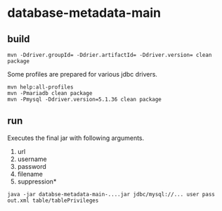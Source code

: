 # database-metadata-main
## build
````
mvn -Ddriver.groupId= -Ddrier.artifactId= -Ddriver.version= clean package
````
Some profiles are prepared for various jdbc drivers.
````
mvn help:all-profiles
mvn -Pmariadb clean package
mvn -Pmysql -Ddriver.version=5.1.36 clean package
````
## run
Executes the final jar with following arguments.
  1. url
  2. username
  3. password
  4. filename
  5. suppression*
```
java -jar databse-metadata-main-....jar jdbc/mysql://... user pass out.xml table/tablePrivileges
```
